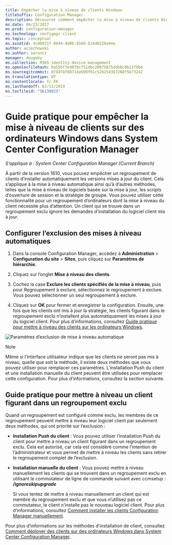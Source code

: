 ```yaml
---
title: Empêcher la mise à niveau de clients Windows
titleSuffix: Configuration Manager
description: Découvrez comment empêcher la mise à niveau de clients Windows dans System Center Configuration Manager.
ms.date: 04/23/2017
ms.prod: configuration-manager
ms.technology: configmgr-client
ms.topic: conceptual
ms.assetid: 4cd6031f-8844-4d0b-8166-b24d6528a94e
author: aczechowski
ms.author: aaroncz
manager: dougeby
ms.collection: M365-identity-device-management
ms.openlocfilehash: ba556ffe98fbcf51dbc20975875ddb0c0b1370bb
ms.sourcegitcommit: 874d78f08714a509f61c52b154387268f5b73242
ms.translationtype: HT
ms.contentlocale: fr-FR
ms.lasthandoff: 02/12/2019
ms.locfileid: "56139923"
---
```

# <a name="how-to-exclude-upgrading-clients-for-windows-computers-in-system-center-configuration-manager"></a>Guide pratique pour empêcher la mise à niveau de clients sur des ordinateurs Windows dans System Center Configuration Manager

*S’applique à : System Center Configuration Manager (Current Branch)*

À partir de la version 1610, vous pouvez empêcher un regroupement de clients d’installer automatiquement les versions mises à jour du client. Cela s’applique à la mise à niveau automatique ainsi qu’à d’autres méthodes, telles que la mise à niveau de logiciels basée sur la mise à jour, les scripts d’ouverture de session et la stratégie de groupe. Vous pouvez utiliser cette fonctionnalité pour un regroupement d’ordinateurs dont la mise à niveau du client nécessite plus d’attention. Un client qui se trouve dans un regroupement exclu ignore les demandes d’installation du logiciel client mis à jour.

## <a name="configure-exclusion-for-automatic-upgrades"></a>Configurer l’exclusion des mises à niveau automatiques

1. Dans la console Configuration Manager, accédez à **Administration** > **Configuration du site** > **Sites**, puis cliquez sur **Paramètres de hiérarchie**.

2. Cliquez sur l’onglet **Mise à niveau des clients**.

3. Cochez la case **Exclure les clients spécifiés de la mise à niveau**, puis pour Regroupement à exclure, sélectionnez le regroupement à exclure. Vous pouvez sélectionner un seul regroupement à exclure.

4.  Cliquez sur **OK** pour fermer et enregistrer la configuration. Ensuite, une fois que les clients ont mis à jour la stratégie, les clients figurant dans le regroupement exclu n’installent plus automatiquement les mises à jour du logiciel client. Pour plus d’informations, consultez [Guide pratique pour mettre à niveau des clients sur les ordinateurs Windows](upgrade-clients-for-windows-computers.md).

![Paramètres d’exclusion de mise à niveau automatique](media/automatic_upgrade_exclusion.png)



>[!NOTE]
>Même si l’interface utilisateur indique que les clients ne seront pas mis à niveau, quelle que soit la méthode, il existe deux méthodes que vous pouvez utiliser pour remplacer ces paramètres. L’installation Push du client et une installation manuelle du client peuvent être utilisées pour remplacer cette configuration. Pour plus d’informations, consultez la section suivante.

## <a name="how-to-upgrade-a-client-that-is-in-an-excluded-collection"></a>Guide pratique pour mettre à niveau un client figurant dans un regroupement exclu

Quand un regroupement est configuré comme exclu, les membres de ce regroupement peuvent mettre à niveau leur logiciel client par seulement deux méthodes, qui ont priorité sur l’exclusion :
- **Installation Push du client** : Vous pouvez utiliser l’installation Push du client pour mettre à niveau un client figurant dans un regroupement exclu. Cela est autorisé, car cela est considéré comme l’intention de l’administrateur et vous permet de mettre à niveau les clients sans retirer le regroupement complet de l’exclusion.       

- **Installation manuelle du client** : Vous pouvez mettre à niveau manuellement les clients qui se trouvent dans un regroupement exclu en utilisant le commutateur de ligne de commande suivant avec ccmsetup :  ***/ignoreskipupgrade***

  Si vous tentez de mettre à niveau manuellement un client qui est membre du regroupement exclu et que vous n’utilisez pas ce commutateur, le client n’installe pas le nouveau logiciel client. Pour plus d’informations, consultez [Comment installer les clients Configuration Manager manuellement](/sccm/core/clients/deploy/deploy-clients-to-windows-computers#BKMK_Manual).

Pour plus d’informations sur les méthodes d’installation de client, consultez [Comment déployer des clients sur des ordinateurs Windows dans System Center Configuration Manager](/sccm/core/clients/deploy/deploy-clients-to-windows-computers).
